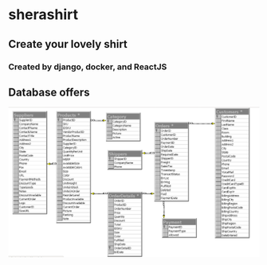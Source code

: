 # sherashirt
## Create your lovely shirt
### Created by django, docker, and ReactJS

## Database offers
![DataBase](/static_root_tmp/sherashirt_databases.png)
